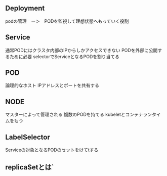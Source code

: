 ## Deployment
podの管理　ー＞　PODを監視して理想状態へもっていく役割

## Service
通常PODにはクラスタ内部のIPからしかアクセスできない
PODを外部に公開するために必要
selectorでServiceとなるPODを割り当てる

## POD
論理的なホスト
IPアドレスとポートを共有する

## NODE
マスターによって管理される
複数のPODを持てる
kubeletとコンテナランタイムをもつ

## LabelSelector
Serviceの対象となるPODのセットをけてtする

## replicaSetとは`